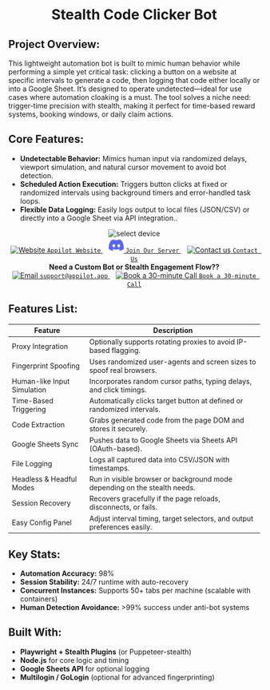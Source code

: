 <h1 align="center">Stealth Code Clicker Bot</h1>

## Project Overview:

This lightweight automation bot is built to mimic human behavior while performing a simple yet critical task: clicking a button on a website at specific intervals to generate a code, then logging that code either locally or into a Google Sheet. It’s designed to operate undetected—ideal for use cases where automation cloaking is a must. The tool solves a niche need: trigger-time precision with stealth, making it perfect for time-based reward systems, booking windows, or daily claim actions.


## Core Features:
- **Undetectable Behavior:** Mimics human input via randomized delays, viewport simulation, and natural cursor movement to avoid bot detection.
- **Scheduled Action Execution:** Triggers button clicks at fixed or randomized intervals using background timers and error-handled task loops.
- **Flexible Data Logging:** Easily logs output to local files (JSON/CSV) or directly into a Google Sheet via API integration..

<div align="center">
  <img
    src="https://github.com/user-attachments/assets/d200549d-7613-446f-a43b-19a4117ca360"
    alt="select device"
    width="600px"
  />
</div>


<div align="center">
  <a href="https://appilot.app/">
    <img
      alt="Website"
      width="25px"
      src="https://github.com/user-attachments/assets/8e5f3af3-b098-4c1d-980d-df9aebc680d0"
    />
    <code>Appilot Website</code>
  </a>
  &nbsp;&nbsp;
  <a href="https://discord.gg/3CZ5muJdF2">
    <img
      alt="Join Our Server"
      width="30px"
      src="https://github.com/Zeeshanahmad4/RealEstateMate-WhatsApp-Group-Management-Bot/blob/main/discord-icon-svgrepo-com.svg"
    />
    <code>Join Our Server</code>
  </a>
  &nbsp;&nbsp;
  <a href="https://t.me/devpilot1">
    <img
      alt="Contact us"
      width="30px"
      src="https://edent.github.io/SuperTinyIcons/images/svg/telegram.svg"
    />
    <code>Contact Us</code>
  </a>
</div>

<div align="center">
<strong> Need a Custom Bot or Stealth Engagement Flow??</strong>

<div align="center">
  <a href="mailto:support@appilot.app">
  <img
    alt="Email"
    width="30px"
    src="https://github.com/user-attachments/assets/91c8d428-32b7-4be0-91fa-2e42c902b5b8"
  />
  <code>support@appilot.app</code>
</a>
  &nbsp;&nbsp;
  <a href="https://cal.com/app-pilot-m8i8oo/30min">
  <img
    alt="Book a 30-minute Call"
    width="30px"
    src="https://github.com/user-attachments/assets/cd3e5c7b-3e4e-4bb3-b242-bcc20ee78f13"
  />
  <code>Book a 30-minute Call</code>
</a>
<span>

<div align="left">

## Features List:
| Feature                     | Description                                                               |
| --------------------------- | ------------------------------------------------------------------------- |
| Proxy Integration           | Optionally supports rotating proxies to avoid IP-based flagging.          |
| Fingerprint Spoofing        | Uses randomized user-agents and screen sizes to spoof real browsers.      |
| Human-like Input Simulation | Incorporates random cursor paths, typing delays, and click timings.       |
| Time-Based Triggering       | Automatically clicks target button at defined or randomized intervals.    |
| Code Extraction             | Grabs generated code from the page DOM and stores it securely.            |
| Google Sheets Sync          | Pushes data to Google Sheets via Sheets API (OAuth-based).                |
| File Logging                | Logs all captured data into CSV/JSON with timestamps.                     |
| Headless & Headful Modes    | Run in visible browser or background mode depending on the stealth needs. |
| Session Recovery            | Recovers gracefully if the page reloads, disconnects, or fails.           |
| Easy Config Panel           | Adjust interval timing, target selectors, and output preferences easily.  |


## Key Stats:
- **Automation Accuracy:** 98%
- **Session Stability:** 24/7 runtime with auto-recovery
- **Concurrent Instances:** Supports 50+ tabs per machine (scalable with containers)
- **Human Detection Avoidance:** >99% success under anti-bot systems

## Built With:
- **Playwright + Stealth Plugins** (or Puppeteer-stealth)
- **Node.js** for core logic and timing
- **Google Sheets API** for optional logging
- **Multilogin / GoLogin** (optional for advanced fingerprinting)
